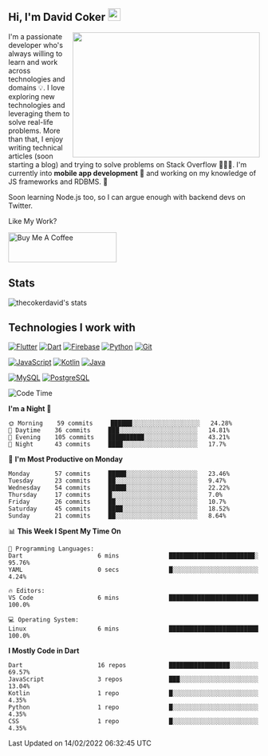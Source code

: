 ## Hi, I'm David Coker <img src="https://raw.githubusercontent.com/thecokerdavid/thecokerdavid/main/gifs/wave.gif" width="25px">
<img align="right" height="250" width="375" alt="" src="https://raw.githubusercontent.com/thecokerdavid/thecokerdavid/main/gifs/reminisce.gif" width="25px">

<p>I'm a passionate developer who's always willing to learn and work across technologies and domains 💡. I love exploring new technologies and leveraging them to solve real-life problems. More than that, I enjoy writing technical articles (soon starting a blog) and trying to solve problems on Stack Overflow 👨🏻‍💻. I'm currently into <strong>mobile app development</strong> 📱 and working on my knowledge of JS frameworks and RDBMS. 🤪</p>
<p>Soon learning Node.js too, so I can argue enough with backend devs on Twitter. </p>

Like My Work?

<a href="https://www.buymeacoffee.com/thecokerdavid" target="_blank"><img src="https://cdn.buymeacoffee.com/buttons/v2/default-yellow.png" alt="Buy Me A Coffee" height="60px" width="217px" ></a>

## Stats

<p><img src="https://github-readme-stats.vercel.app/api?username=thecokerdavid&show_icons=true&hide_border=true&border_radius=10&bg_color=75,83B0E7,EACDA3&title_color=000000&text_color=000000&icon_color=48A043&theme=onedark" alt="thecokerdavid's stats" /></p>

## Technologies I work with

[![Flutter](https://img.shields.io/badge/-Flutter-blue?style=for-the-badge&logo=flutter&logoColor=ffffff)](https://www.flutter.dev/)
[![Dart](https://img.shields.io/badge/-Dart-ffffff?style=for-the-badge&logo=dart&logoColor=blue)](https://www.dart.dev/)
[![Firebase](https://img.shields.io/badge/-Firebase-%23FBB741?style=for-the-badge&logo=firebase&logoColor=FBB741&labelColor=%23ffffff&color=%23FBB741)](https://www.firebase.google.com/)
[![Python](https://img.shields.io/badge/-Python-yellow?style=for-the-badge&logo=python&logoColor=yellow&labelColor=blue&color=blue)](https://www.python.org/)
[![Git](https://img.shields.io/badge/-Git-EB5C38?style=for-the-badge&logo=git&logoColor=%23ffffff)](https://git-scm.com/)

[![JavaScript](https://img.shields.io/badge/-JavaScript-F7DF1E?style=for-the-badge&logo=javascript&logoColor=000000&labelColor=F7DF1E&color=F7DF1E)](https://www.javascript.com/)
[![Kotlin](https://img.shields.io/badge/-Kotlin-7F52FF?style=for-the-badge&logo=Kotlin&logoColor=ffffff)](https://www.kotlinlang.com/)
[![Java](https://img.shields.io/badge/-Java-007396?style=for-the-badge&logo=Java&logoColor=ffffff)](https://www.java.com/)

[![MySQL](https://img.shields.io/badge/-MySQL-4479A1?style=for-the-badge&logo=MySQL&logoColor=ffffff)](https://www.mysql.com/)
[![PostgreSQL](https://img.shields.io/badge/-PostgreSQL-808080?style=for-the-badge&logo=PostgreSQL&logoColor=ffffff)](https://www.postgresql.org/)

<!--START_SECTION:waka-->
![Code Time](http://img.shields.io/badge/Code%20Time-23%20mins-blue)

**I'm a Night 🦉** 

```text
🌞 Morning    59 commits     ██████░░░░░░░░░░░░░░░░░░░   24.28% 
🌆 Daytime    36 commits     ███░░░░░░░░░░░░░░░░░░░░░░   14.81% 
🌃 Evening    105 commits    ██████████░░░░░░░░░░░░░░░   43.21% 
🌙 Night      43 commits     ████░░░░░░░░░░░░░░░░░░░░░   17.7%

```
📅 **I'm Most Productive on Monday** 

```text
Monday       57 commits     █████░░░░░░░░░░░░░░░░░░░░   23.46% 
Tuesday      23 commits     ██░░░░░░░░░░░░░░░░░░░░░░░   9.47% 
Wednesday    54 commits     █████░░░░░░░░░░░░░░░░░░░░   22.22% 
Thursday     17 commits     █░░░░░░░░░░░░░░░░░░░░░░░░   7.0% 
Friday       26 commits     ██░░░░░░░░░░░░░░░░░░░░░░░   10.7% 
Saturday     45 commits     ████░░░░░░░░░░░░░░░░░░░░░   18.52% 
Sunday       21 commits     ██░░░░░░░░░░░░░░░░░░░░░░░   8.64%

```


📊 **This Week I Spent My Time On** 

```text
💬 Programming Languages: 
Dart                     6 mins              ████████████████████████░   95.76% 
YAML                     0 secs              █░░░░░░░░░░░░░░░░░░░░░░░░   4.24%

🔥 Editors: 
VS Code                  6 mins              █████████████████████████   100.0%

💻 Operating System: 
Linux                    6 mins              █████████████████████████   100.0%

```

**I Mostly Code in Dart** 

```text
Dart                     16 repos            █████████████████░░░░░░░░   69.57% 
JavaScript               3 repos             ███░░░░░░░░░░░░░░░░░░░░░░   13.04% 
Kotlin                   1 repo              █░░░░░░░░░░░░░░░░░░░░░░░░   4.35% 
Python                   1 repo              █░░░░░░░░░░░░░░░░░░░░░░░░   4.35% 
CSS                      1 repo              █░░░░░░░░░░░░░░░░░░░░░░░░   4.35%

```



 Last Updated on 14/02/2022 06:32:45 UTC
<!--END_SECTION:waka-->

<!-- ### Hi there 👋

<img align="center" src="/github-metrics.svg" alt="David Coker's Stats"> -->

<!-- ![David Coker's Most used languages](https://github-readme-stats.vercel.app/api/top-langs?username=thecokerdavid&layout=compact&show_icons=true&count_private=true&theme=gotham) -->
